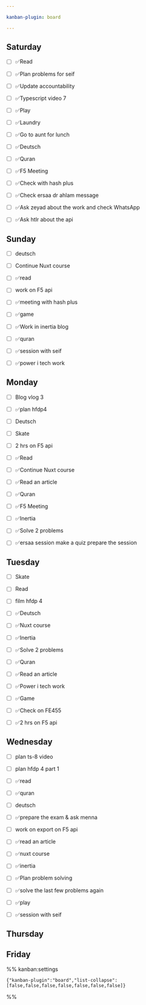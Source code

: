 ```yaml
---

kanban-plugin: board

---
```


## Saturday

- [ ] ✅Read
- [ ] ✅Plan problems for seif
- [ ] ✅Update accountability
- [ ] ✅Typescript video 7
- [ ] ✅Play
- [ ] ✅Laundry
- [ ] ✅Go to aunt for lunch
- [ ] ✅Deutsch
- [ ] ✅Quran
- [ ] ✅F5 Meeting
- [ ] ✅Check with hash plus
- [ ] ✅Check ersaa dr ahlam message
- [ ] ✅Ask zeyad about the work and check WhatsApp
- [ ] ✅Ask htlr about the api


## Sunday

- [ ] deutsch
- [ ] Continue Nuxt course
- [ ] ✅read
- [ ] work on F5 api
- [ ] ✅meeting with hash plus
- [ ] ✅game
- [ ] ✅Work in inertia blog
- [ ] ✅quran
- [ ] ✅session with seif
- [ ] ✅power i tech work


## Monday

- [ ] Blog vlog 3
- [ ] ✅plan hfdp4
- [ ] Deutsch
- [ ] Skate
- [ ] 2 hrs on F5 api
- [ ] ✅Read
- [ ] ✅Continue Nuxt course
- [ ] ✅Read an article
- [ ] ✅Quran
- [ ] ✅F5 Meeting
- [ ] ✅Inertia
- [ ] ✅Solve 2 problems
- [ ] ✅ersaa session
	make a quiz
	prepare the session


## Tuesday

- [ ] Skate
- [ ] Read
- [ ] film hfdp 4
- [ ] ✅Deutsch
- [ ] ✅Nuxt course
- [ ] ✅Inertia
- [ ] ✅Solve 2 problems
- [ ] ✅Quran
- [ ] ✅Read an article
- [ ] ✅Power i tech work
- [ ] ✅Game
- [ ] ✅Check on FE455
- [ ] ✅2 hrs on F5 api


## Wednesday

- [ ] plan ts-8 video
- [ ] plan hfdp 4 part 1
- [ ] ✅read
- [ ] ✅quran
- [ ] deutsch
- [ ] ✅prepare the exam & ask menna
- [ ] work on export on F5 api
- [ ] ✅read an article
- [ ] ✅nuxt course
- [ ] ✅inertia
- [ ] ✅Plan problem solving
- [ ] ✅solve the last few problems again
- [ ] ✅play
- [ ] ✅session with seif


## Thursday



## Friday





%% kanban:settings
```
{"kanban-plugin":"board","list-collapse":[false,false,false,false,false,false,false]}
```
%%